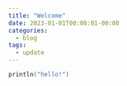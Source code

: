 ```yaml
---
title: "Welcome"
date: 2023-01-01T00:00:01-00:00
categories:
  - blog
tags: 
  - update
---
```


```kotlin
println("hello!")
```